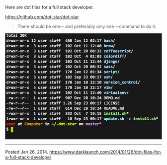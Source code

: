 Here are dot files for a full stack developer.

https://github.com/dot-star/dot-star

> There should be one-- and preferably only one --command to do it.

<img alt="" src="/img/uploads/2014-01/dot-files.png" />

---

Posted Jan 26, 2014.
https://www.darklaunch.com/2014/01/26/dot-files-for-a-full-stack-developer